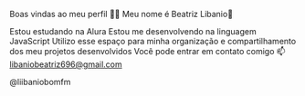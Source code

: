 Boas vindas ao meu perfil 💙💙
Meu nome é Beatriz Libanio🧸

Estou estudando na Alura
Estou me desenvolvendo na linguagem JavaScript
Utilizo esse espaço para minha organização e compartilhamento dos meu projetos desenvolvidos
Você pode entrar em contato comigo 📫
libaniobeatriz696@gmail.com

@liibaniobomfm

